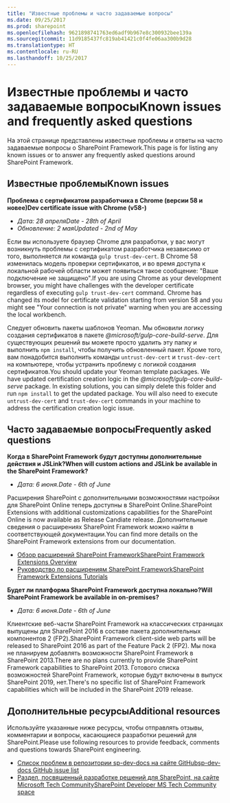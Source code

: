```yaml
---
title: "Известные проблемы и часто задаваемые вопросы"
ms.date: 09/25/2017
ms.prod: sharepoint
ms.openlocfilehash: 9621898741763ed6adf9b967e8c300932bee139a
ms.sourcegitcommit: 11d9185437fc819ab41421c0f4fe06aa300b9d28
ms.translationtype: HT
ms.contentlocale: ru-RU
ms.lasthandoff: 10/25/2017
---
```

# <a name="known-issues-and-frequently-asked-questions"></a><span data-ttu-id="43d3c-102">Известные проблемы и часто задаваемые вопросы</span><span class="sxs-lookup"><span data-stu-id="43d3c-102">Known issues and frequently asked questions</span></span>

<span data-ttu-id="43d3c-103">На этой странице представлены известные проблемы и ответы на часто задаваемые вопросы о SharePoint Framework.</span><span class="sxs-lookup"><span data-stu-id="43d3c-103">This page is for listing any known issues or to answer any frequently asked questions around SharePoint Framework.</span></span> 

## <a name="known-issues"></a><span data-ttu-id="43d3c-104">Известные проблемы</span><span class="sxs-lookup"><span data-stu-id="43d3c-104">Known issues</span></span>

<span data-ttu-id="43d3c-105">**Проблема с сертификатом разработчика в Chrome (версии 58 и новее)**</span><span class="sxs-lookup"><span data-stu-id="43d3c-105">**Dev certificate issue with Chrome (v58-)**</span></span>

- <span data-ttu-id="43d3c-106">*Дата: 28 апреля*</span><span class="sxs-lookup"><span data-stu-id="43d3c-106">*Date - 28th of April*</span></span>
- <span data-ttu-id="43d3c-107">*Обновление: 2 мая*</span><span class="sxs-lookup"><span data-stu-id="43d3c-107">*Updated - 2nd of May*</span></span>

<span data-ttu-id="43d3c-p101">Если вы используете браузер Chrome для разработки, у вас могут возникнуть проблемы с сертификатом разработчика независимо от того, выполняется ли команда `gulp trust-dev-cert`. В Chrome 58 изменилась модель проверки сертификатов, и во время доступа к локальной рабочей области может появиться такое сообщение: "Ваше подключение не защищено".</span><span class="sxs-lookup"><span data-stu-id="43d3c-p101">If you are using Chrome as your development browser, you might have challenges with the developer certificate regardless of executing `gulp trust-dev-cert` command. Chrome has changed its model for certificate validation starting from version 58 and you might see "Your connection is not private" warning when you are accessing the local workbench.</span></span>

<span data-ttu-id="43d3c-p102">Следует обновить пакеты шаблонов Yeoman. Мы обновили логику создания сертификатов в пакете *@microsoft/gulp-core-build-serve*. Для существующих решений вы можете просто удалить эту папку и выполнить `npm install`, чтобы получить обновленный пакет. Кроме того, вам понадобится выполнить команды `untrust-dev-cert` и `trust-dev-cert` на компьютере, чтобы устранить проблему с логикой создания сертификатов.</span><span class="sxs-lookup"><span data-stu-id="43d3c-p102">You should update your Yeoman template packages. We have updated certification creation logic in the *@microsoft/gulp-core-build-serve* package. In existing solutions, you can simply delete this folder and run `npm install` to get the updated package. You will also need to execute `untrust-dev-cert` and `trust-dev-cert` commands in your machine to address the certification creation logic issue.</span></span> 

## <a name="frequently-asked-questions"></a><span data-ttu-id="43d3c-114">Часто задаваемые вопросы</span><span class="sxs-lookup"><span data-stu-id="43d3c-114">Frequently asked questions</span></span>

<span data-ttu-id="43d3c-115">**Когда в SharePoint Framework будут доступны дополнительные действия и JSLink?**</span><span class="sxs-lookup"><span data-stu-id="43d3c-115">**When will custom actions and JSLink be available in the SharePoint Framework?**</span></span>

- <span data-ttu-id="43d3c-116">*Дата: 6 июня.*</span><span class="sxs-lookup"><span data-stu-id="43d3c-116">*Date - 6th of June*</span></span>

<span data-ttu-id="43d3c-117">Расширения SharePoint с дополнительными возможностями настройки для SharePoint Online теперь доступны в SharePoint Online.</span><span class="sxs-lookup"><span data-stu-id="43d3c-117">SharePoint Extensions with additional customizations capabilities for the SharePoint Online is now available as Release Candiate release.</span></span> <span data-ttu-id="43d3c-118">Дополнительные сведения о расширениях SharePoint Framework можно найти в соответствующей документации.</span><span class="sxs-lookup"><span data-stu-id="43d3c-118">You can find more details on the SharePoint Framework extensions from our documentation.</span></span>

- [<span data-ttu-id="43d3c-119">Обзор расширений SharePoint Framework</span><span class="sxs-lookup"><span data-stu-id="43d3c-119">SharePoint Framework Extensions Overview</span></span>](./extensions/overview-extensions.md)
- [<span data-ttu-id="43d3c-120">Руководство по расширениям SharePoint Framework</span><span class="sxs-lookup"><span data-stu-id="43d3c-120">SharePoint Framework Extensions Tutorials</span></span>](./extensions/get-started/build-a-hello-world-extension.md)

<span data-ttu-id="43d3c-121">**Будет ли платформа SharePoint Framework доступна локально?**</span><span class="sxs-lookup"><span data-stu-id="43d3c-121">**Will SharePoint Framework be available in on-premises?**</span></span>

- <span data-ttu-id="43d3c-122">*Дата: 6 июня.*</span><span class="sxs-lookup"><span data-stu-id="43d3c-122">*Date - 6th of June*</span></span>

<span data-ttu-id="43d3c-123">Клиентские веб-части SharePoint Framework на классических страницах выпущены для SharePoint 2016 в составе пакета дополнительных компонентов 2 (FP2).</span><span class="sxs-lookup"><span data-stu-id="43d3c-123">SharePoint Framework client-side web parts will be released to SharePoint 2016 as part of the Feature Pack 2 (FP2).</span></span> <span data-ttu-id="43d3c-124">Мы пока не планируем добавлять возможности SharePoint Framework в SharePoint 2013.</span><span class="sxs-lookup"><span data-stu-id="43d3c-124">There are no plans currently to provide SharePoint Framework capabilities to SharePoint 2013.</span></span> <span data-ttu-id="43d3c-125">Готового списка возможностей SharePoint Framework, которые будут включены в выпуск SharePoint 2019, нет.</span><span class="sxs-lookup"><span data-stu-id="43d3c-125">There's no specific list of SharePoint Framework capabilities which will be included in the SharePoint 2019 release.</span></span>

## <a name="additional-resources"></a><span data-ttu-id="43d3c-126">Дополнительные ресурсы</span><span class="sxs-lookup"><span data-stu-id="43d3c-126">Additional resources</span></span>
<span data-ttu-id="43d3c-127">Используйте указанные ниже ресурсы, чтобы отправлять отзывы, комментарии и вопросы, касающиеся разработки решений для SharePoint.</span><span class="sxs-lookup"><span data-stu-id="43d3c-127">Please use following resources to provide feedback, comments and questions towards SharePoint engineering.</span></span> 

* [<span data-ttu-id="43d3c-128">Список проблем в репозитории sp-dev-docs на сайте GitHub</span><span class="sxs-lookup"><span data-stu-id="43d3c-128">sp-dev-docs GitHub issue list</span></span>](https://github.com/SharePoint/sp-dev-docs/issues)
* [<span data-ttu-id="43d3c-129">Раздел, посвященный разработке решений для SharePoint, на сайте Microsoft Tech Community</span><span class="sxs-lookup"><span data-stu-id="43d3c-129">SharePoint Developer MS Tech Community space</span></span>](https://aka.ms/sppnp-community)
